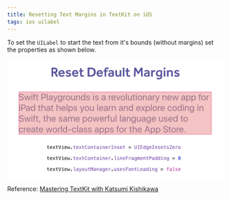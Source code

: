 ```yaml
---
title: Resetting Text Margins in TextKit on iOS
tags: ios uilabel
---
```


To set the `UILabel` to start the text from it's bounds (without margins) set the properties as shown below.

![Reset default margins](/assets/uilabel-margins-reset.png)

Reference: [Mastering TextKit with Katsumi Kishikawa][Realm-Mastering-TextKit]

[Realm-Mastering-TextKit]: https://realm.io/news/tryswift-katsumi-kishikawa-mastering-textkit-swift-ios/
